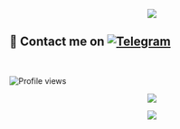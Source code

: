 <p align="center">
  <img src="https://media.giphy.com/media/aqOUrkDo2fdyE/giphy.gif">
</p>


## 📨 Contact me on [![Telegram](https://img.shields.io/badge/telegram-1b77FF.svg?style=for-the-badge&logo=telegram)](https://t.me/Surv_ivor) 
<br>

![Profile views](https://komarev.com/ghpvc/?username=Sur-vivor&color=blue&style=flat-square&label=Profile+Views)
<p align="center"><a href="https://github.com/Sur-vivor"><img src="https://github-readme-stats.vercel.app/api?username=Sur-vivor&show_icons=true&theme=radical"></a></p>
<p align="center"><a href="https://github.com/Sur-vivor"><img src="https://github-readme-stats.vercel.app/api/top-langs/?username=Sur-vivor&theme=radical&layout=compact"></a></p> 
